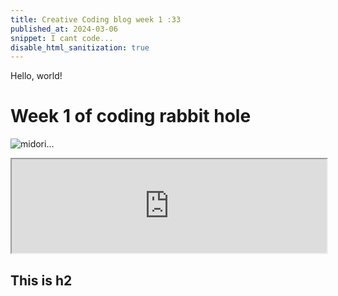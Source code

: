 ```yaml
---
title: Creative Coding blog week 1 :33
published_at: 2024-03-06
snippet: I cant code...
disable_html_sanitization: true
---
```


Hello, world!

# **Week 1 of coding rabbit hole** 
![midori...](/240306_week1/mi.png)

<iframe src="https://editor.p5js.org/NoaLwx/full/IaH4veEs5" width="100%"></iframe>

## This is h2
